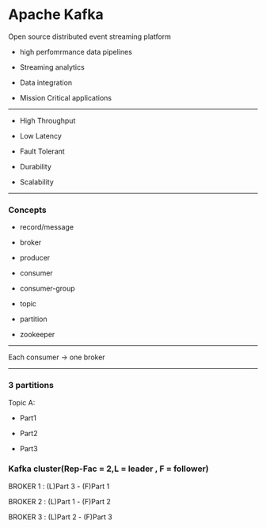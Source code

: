 # Apache Kafka
Open source distributed event streaming platform

- high perfomrmance data pipelines
 
- Streaming analytics

- Data integration

- Mission Critical applications

---

- High Throughput

- Low Latency

- Fault Tolerant

- Durability

- Scalability


---
### Concepts

- record/message 

- broker 

- producer

- consumer

- consumer-group

- topic

- partition

- zookeeper


---

Each consumer -> one broker 

---

### 3 partitions 

Topic A:

- Part1 

- Part2

- Part3


### Kafka cluster(Rep-Fac = 2,L = leader , F = follower) 

BROKER 1 : (L)Part 3 - (F)Part 1


BROKER 2 : (L)Part 1 - (F)Part 2


BROKER 3 : (L)Part 2 - (F)Part 3


